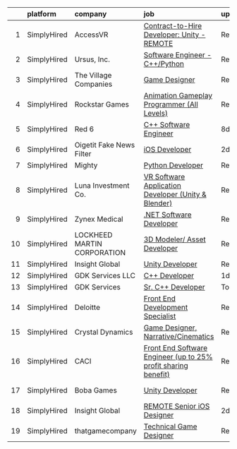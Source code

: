 

|    | platform    | company                     | job                                                                                                                                                                            | update_time   | location         |
|---:|:------------|:----------------------------|:-------------------------------------------------------------------------------------------------------------------------------------------------------------------------------|:--------------|:-----------------|
|  1 | SimplyHired | AccessVR                    | [Contract-to-Hire Developer: Unity - REMOTE](https://www.simplyhired.com/job/eHNuYSh6_hoBmAbJDab1E996_fEnIXXN35rkqxjWwKVh7x7ufcJMLA?q=animation+developer)                     | Recently      | Winchester, VA   |
|  2 | SimplyHired | Ursus, Inc.                 | [Software Engineer - C++/Python](https://www.simplyhired.com/job/xK_JDL4J6zfuTPeTZP7njEy4zaFQGDuJwn2FlfPWuKnbhPeBRA2a4w?q=animation+developer)                                 | Recently      | Redmond, WA      |
|  3 | SimplyHired | The Village Companies       | [Game Designer](https://www.simplyhired.com/job/X8KcxNXnQpRqJOahRjrjDjxs-3qJzyCFKtY17q3NT5lqGpWdOvQ0Mg?q=animation+developer)                                                  | Recently      | Green Bay, WI    |
|  4 | SimplyHired | Rockstar Games              | [Animation Gameplay Programmer (All Levels)](https://www.simplyhired.com/job/1pSEzXWP6p8ML9piAakVgJAIWzA9LrjPxi3CLE-MLJDKJMG2jk5IcQ?q=animation+developer)                     | Recently      | Carlsbad, CA     |
|  5 | SimplyHired | Red 6                       | [C++ Software Engineer](https://www.simplyhired.com/job/9Xtb5qUuu4R5qUWtB79vX_abIchKtlqG4zr-e2dEI3nesZVMVAFT8Q?q=animation+developer)                                          | 8d            | Santa Monica, CA |
|  6 | SimplyHired | Oigetit Fake News Filter    | [iOS Developer](https://www.simplyhired.com/job/yqiXb0RCcBJs1zEiepjT50jqB3MzLS0Ql8g6mSCEpaMmXGdRqr8gvA?q=animation+developer)                                                  | 2d            | Remote           |
|  7 | SimplyHired | Mighty                      | [Python Developer](https://www.simplyhired.com/job/mSidqalQa9rFv-8uMc6mXYDSd2xaTVkb4xZSgl6OipQNezi9Fe79tw?q=animation+developer)                                               | Recently      | Remote           |
|  8 | SimplyHired | Luna Investment Co.         | [VR Software Application Developer (Unity & Blender)](https://www.simplyhired.com/job/gy8HREFul1xocPlS9PtlO2qZaV4gum6HSfUE_ED1zIz-UhEoFwcbSw?q=animation+developer)            | Recently      | Remote           |
|  9 | SimplyHired | Zynex Medical               | [.NET Software Developer](https://www.simplyhired.com/job/CkZS4u7p1I92Dp42AUwS_a_ddjsrJw7_CNhZYtWMjYq5qdAiX22kGQ?q=animation+developer)                                        | Recently      | Englewood, CO    |
| 10 | SimplyHired | LOCKHEED MARTIN CORPORATION | [3D Modeler/ Asset Developer](https://www.simplyhired.com/job/ytznfHbT7W4AJzaUZlN3Lkqq69PW2U0nu2mqUowTqAYKW9CC1Pzlcw?q=animation+developer)                                    | Recently      | Orlando, FL      |
| 11 | SimplyHired | Insight Global              | [Unity Developer](https://www.simplyhired.com/job/vD4Eu1aq7XZ7ROcqZHX8zs3GdbZytTEyTLwewgIgFn6jsqvusE0uSw?q=animation+developer)                                                | Recently      | Troy, MI         |
| 12 | SimplyHired | GDK Services LLC            | [C++ Developer](https://www.simplyhired.com/job/AaFA6hKKgJ8Azb0dxYxG1T6q-uWtDYfw8yZW2hllOAN1M0kct5lH6Q?q=animation+developer)                                                  | 1d            | Remote           |
| 13 | SimplyHired | GDK Services                | [Sr. C++ Developer](https://www.simplyhired.com/job/7blOUrSc2Cuo0wUvnlA4Tjts5dmQzMbwrgESysUnT7U3I787IZU0Dw?q=animation+developer)                                              | Today         | Remote           |
| 14 | SimplyHired | Deloitte                    | [Front End Development Specialist](https://www.simplyhired.com/job/ZfulAQ_T9OXU-elViUEXl4OWRYaEYZqeaJxwGGfGyvTNqishhDbE2w?q=animation+developer)                               | Recently      | Concord, NH      |
| 15 | SimplyHired | Crystal Dynamics            | [Game Designer, Narrative/Cinematics](https://www.simplyhired.com/job/dJFZE6s2B-r_t2vdDEjykhZyrM3b5e-cOYOKNQ6M-QF2u8rsde4Glg?q=animation+developer)                            | Recently      | Bellevue, WA     |
| 16 | SimplyHired | CACI                        | [Front End Software Engineer (up to 25% profit sharing benefit)](https://www.simplyhired.com/job/kdHfJMtgmEa56b-W-wJWs1S8dvRsMh7IWG19JhLN5VkYjLtGNMo4Tw?q=animation+developer) | Recently      | Sterling, VA     |
| 17 | SimplyHired | Boba Games                  | [Unity Developer](https://www.simplyhired.com/job/2Ksr-vYemOiPxyV6NP21dgUhB8wRHGoUQJWl1pqvIB76GUwYWBx1zA?q=animation+developer)                                                | Recently      | Schaumburg, IL   |
| 18 | SimplyHired | Insight Global              | [REMOTE Senior iOS Designer](https://www.simplyhired.com/job/QBmtqJnN9kUmQoPXn4CZ6KlnvOXCh0-M6v6fmVkTVWC1LDGwevTgdw?q=animation+developer)                                     | 2d            | Seattle, WA      |
| 19 | SimplyHired | thatgamecompany             | [Technical Game Designer](https://www.simplyhired.com/job/y-lz1SeAzhQNkUvxzmRDeaOIi_-I-WZ7TDGfH5pz93q_EUn8T_TaaQ?q=animation+developer)                                        | Recently      | Santa Monica, CA |